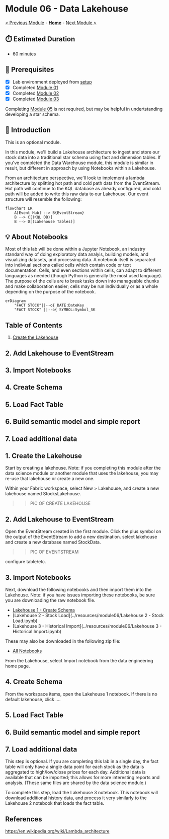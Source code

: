 # Module 06 - Data Lakehouse

[< Previous Module](../modules/module05.md) - **[Home](../README.md)** - [Next Module >](./module07.md)

## :stopwatch: Estimated Duration

* 60 minutes 

## :thinking: Prerequisites

- [x] Lab environment deployed from [setup](../modules/module00.md)
- [x] Completed [Module 01](../modules/module01.md)
- [x] Completed [Module 02](../modules/module02.md)
- [x] Completed [Module 03](../modules/module03.md)

Completing [Module 05](../modules/module05a.md) is not required, but may be helpful in undertstanding developing a star schema.

## :loudspeaker: Introduction

This is an optional module. 

In this module, we'll build a Lakehouse architecture to ingest and store our stock data into a traditional star schema using fact and dimension tables. If you've completed the Data Warehouse module, this module is similar in result, but different in approach by using Notebooks within a Lakehouse.

From an architecture perspective, we'll look to implement a lambda architecture by splitting hot path and cold path data from the EventStream. Hot path will continue to the KQL database as already configured, and cold path will be added to write this raw data to our Lakehouse. Our event structure will resemble the following:

```mermaid
flowchart LR
    A[Event Hub] --> B{EventStream}
    B --> C[(KQL DB)]
    B --> D[(Lakehouse Tables)]
```

## :bulb: About Notebooks

Most of this lab will be done within a Jupyter Notebook, an industry standard way of doing exploratory data analyis, building models, and visualizing datasets, and processing data. A notebook itself is separated into indiviual sections called cells which contain code or text documentation. Cells, and even sections within cells, can adapt to different languages as needed (though Python is generally the most used language). The purpose of the cells are to break tasks down into manageable chunks and make collaboration easier; cells may be run individually or as a whole depending on the purpose of the notebook. 



```mermaid
erDiagram
    "FACT STOCK"||--o{ DATE:DateKey
    "FACT STOCK" ||--o{ SYMBOL:Symbol_SK
```


## Table of Contents

1. [Create the Lakehouse](#1-create-the-lakehouse)
## 2. Add Lakehouse to EventStream
## 3. Import Notebooks
## 4. Create Schema
## 5. Load Fact Table
## 6. Build semantic model and simple report
## 7. Load additional data

## 1. Create the Lakehouse

Start by creating a lakehouse. Note: if you completing this module after the data science module or another module that uses the lakehouse, you may re-use that lakehouse or create a new one.

Within your Fabric workspace, select New > Lakehouse, and create a new lakehouse named StocksLakehouse. 

>> PIC OF CREATE LAKEHOUSE

## 2. Add Lakehouse to EventStream

Open the EventStream created in the first module. Click the plus symbol on the output of the EventStream to add a new destination. select lakehouse and create a new database named StockData.

>> PIC OF EVENTSTREAM

configure table/etc.

## 3. Import Notebooks

Next, download the following notebooks and then import them into the Lakehouse. Note: if you have issues importing these notebooks, be sure you are downloading the raw notebook file.

* [Lakehouse 1 - Create Schema](<../resources/module06/Lakehouse 1 - Create Schema.ipynb>)
* [Lakehouse 2 - Stock Load](../resources/module06/Lakehouse 2 - Stock Load.ipynb)
* [Lakehouse 3 - Historical Import](../resources/module06/Lakehouse 3 - Historical Import.ipynb)

These may also be downloaded in the following zip file:

* [All Notebooks](../resources/module06/module6notebooks.zip)

From the Lakehouse, select Import notebook from the data engineering home page.

## 4. Create Schema

From the workspace items, open the Lakehouse 1 notebook. If there is no default lakehouse, click ....




## 5. Load Fact Table



## 6. Build semantic model and simple report

## 7. Load additional data

This step is optional. If you are completing this lab in a single day, the fact table will only have a single data point for each stock as the data is aggregated to high/low/close prices for each day. Additional data is available that can be imported; this allows for more interesting reports and analysis. (These same files are shared by the data science module.)

To complete this step, load the Lakehouse 3 notebook. This notebook will download additional history data, and process it very similarly to the Lakehouse 2 notebook that loads the fact table. 




## References

https://en.wikipedia.org/wiki/Lambda_architecture